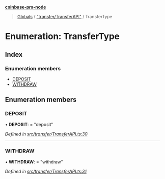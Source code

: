 **[coinbase-pro-node](../README.md)**

> [Globals](../globals.md) / ["transfer/TransferAPI"](../modules/_transfer_transferapi_.md) / TransferType

# Enumeration: TransferType

## Index

### Enumeration members

- [DEPOSIT](_transfer_transferapi_.transfertype.md#deposit)
- [WITHDRAW](_transfer_transferapi_.transfertype.md#withdraw)

## Enumeration members

### DEPOSIT

• **DEPOSIT**: = "deposit"

_Defined in [src/transfer/TransferAPI.ts:30](https://github.com/bennycode/coinbase-pro-node/blob/06bdaca/src/transfer/TransferAPI.ts#L30)_

---

### WITHDRAW

• **WITHDRAW**: = "withdraw"

_Defined in [src/transfer/TransferAPI.ts:31](https://github.com/bennycode/coinbase-pro-node/blob/06bdaca/src/transfer/TransferAPI.ts#L31)_
